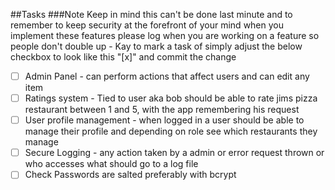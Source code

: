 ##Tasks
###Note 
Keep in mind this can't be done last minute and to remember to keep security at the forefront of your mind when you implement these features
please log when you are working on a feature so people don't double up - Kay
to mark a task of simply adjust the below checkbox to look like this "[x]" and commit the change 

- [ ] Admin Panel - can perform actions that affect users and can edit any item
- [ ] Ratings system - Tied to user aka bob should be able to rate jims pizza restaurant between 1 and 5, with the app remembering his request
- [ ] User profile management - when logged in a user should be able to manage their profile and depending on role see which restaurants they manage
- [ ] Secure Logging - any action taken by a admin or error request thrown or who accesses what should go to a log file
- [ ] Check Passwords are salted preferably with bcrypt
